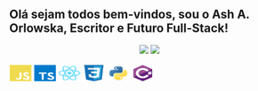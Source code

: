## Olá sejam todos bem-vindos, sou o Ash A. Orlowska, Escritor e Futuro Full-Stack!
<div align = "center">
    <a href= "https://github.com/ashorlowska"></a>
    <img height="180em" src= "https://github-readme-stats.vercel.app/api?username=ashorlowska&show_icons=true&theme=dracula&include_all_commits=true&count_private=true"/>
    <img height="180em" src="https://github-readme-stats.vercel.app/api/top-langs/?username=ashorlowska&layout=compact&langs_count=7&theme=dracula" />
</div>
<div style ="display: inline_block"> <br>
  <img align= "center" alt= "Ash-Js" height = "30" width ="40" src ="https://raw.githubusercontent.com/devicons/devicon/master/icons/javascript/javascript-plain.svg">
  <img align= "center" alt= "Ash-Ts" height = "30" width ="40" src ="https://raw.githubusercontent.com/devicons/devicon/master/icons/typescript/typescript-plain.svg">
  <img align= "center" alt= "Ash-React" height = "30" width ="40" src ="https://raw.githubusercontent.com/devicons/devicon/master/icons/react/react-original.svg">
  <img align= "center" alt= "Ash-CSS" height = "30" width ="40" src ="https://raw.githubusercontent.com/devicons/devicon/master/icons/css3/css3-original.svg">
  <img align= "center" alt= "Ash-Phyton" height = "30" width ="40" src ="https://raw.githubusercontent.com/devicons/devicon/master/icons/python/python-original.svg">
  <img align= "center" alt= "Ash-Csharp" height = "30" width ="40" src ="https://raw.githubusercontent.com/devicons/devicon/master/icons/csharp/csharp-original.svg">
  
</div>

##
